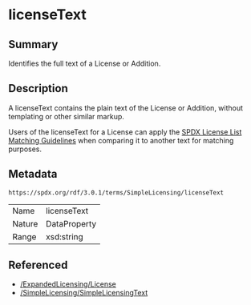 <!-- Automatically generated by spec-parser v2.5.0 on 2024-08-10T18:46:28.607668+00:00 -->
<!-- SPDX-License-Identifier: Community-Spec-1.0 -->

# licenseText

## Summary

Identifies the full text of a License or Addition.


## Description

A licenseText contains the plain text of the License or Addition,
without templating or other similar markup.

Users of the licenseText for a License can apply the
[SPDX License List Matching Guidelines](../../../annexes/license-matching-guidelines-and-templates.md)
when comparing it to another text for matching purposes.


## Metadata

`https://spdx.org/rdf/3.0.1/terms/SimpleLicensing/licenseText`


| | |
|---|---|
| Name | licenseText |
| Nature | DataProperty |
| Range | xsd:string |




## Referenced

- [/ExpandedLicensing/License](../../ExpandedLicensing/Classes/License.md)
- [/SimpleLicensing/SimpleLicensingText](../../SimpleLicensing/Classes/SimpleLicensingText.md)

